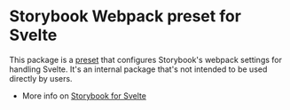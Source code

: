 # Storybook Webpack preset for Svelte

This package is a [preset](https://storybook.js.org/docs/addons/writing-presets#presets-api) that configures Storybook's webpack settings for handling Svelte.
It's an internal package that's not intended to be used directly by users.

- More info on [Storybook for Svelte](https://storybook.js.org/docs/get-started)
